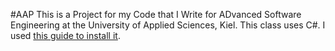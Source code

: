 #AAP
This is a Project for my Code that I Write for ADvanced Software Engineering at the University of Applied Sciences, Kiel. This class uses C#. I used [this guide to install it](https://code.visualstudio.com/docs/languages/csharp).
